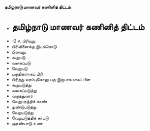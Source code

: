 **தமிழ்நாடு மாணவர் கணினித் திட்டம்**
- # தமிழ்நாடு மாணவர் கணினித் திட்டம்
- -2 v. பிரிவுறு
- பிரிவினைக்கு இடங்கொடு
- பிளவுறு
- கூறுபடு
- வகைப்படு
- வேறுபடு
- பகுதிகளாகப் பிரி
- பிரித்து வரம்புகோலு பகு இருபாகமாகப் பிள
- கூறுபடுத்து
- வகைப்படுத்து
- வகுத்துணர்
- வேறுபரத்திக் காண்
- துண்டுபடுத்து
- வேறுபடுத்து
- வேறுபடுத்திக் காட்டு
-  முரண்பாடு உண

